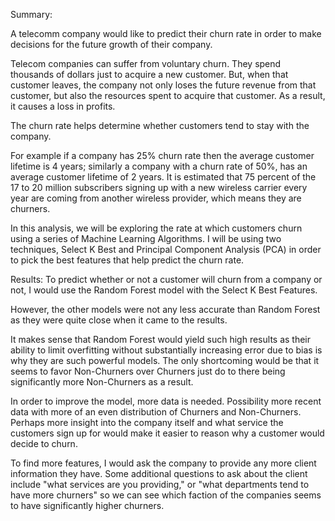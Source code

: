 Summary:

A telecomm company would like to predict their churn rate in order to make decisions for the future growth of their company.  

Telecom companies can suffer from voluntary churn. They spend thousands of dollars just to acquire a new customer.  But, when that customer leaves, the company not only loses the future revenue from that customer, but also the resources spent to acquire that customer.  As a result, it causes a loss in profits.

The churn rate helps determine whether customers tend to stay with the company.  

For example if a company has 25% churn rate then the average customer lifetime is 4 years; similarly a company with a churn rate of 50%, has an average customer lifetime of 2 years. It is estimated that 75 percent of the 17 to 20 million subscribers signing up with a new wireless carrier every year are coming from another wireless provider, which means they are churners. 

In this analysis, we will be exploring the rate at which customers churn using a series of Machine Learning Algorithms.  I will be using two techniques, Select K Best and Principal Component Analysis (PCA) in order to pick the best features that help predict the churn rate.  

Results:
To predict whether or not a customer will churn from a company or not, I would use the Random Forest model with the Select K Best Features.  

However, the other models were not any less accurate than Random Forest as they were quite close when it came to the results.  

It makes sense that Random Forest would yield such high results as their ability to limit overfitting without substantially increasing error due to bias is why they are such powerful models.  The only shortcoming would be that it seems to favor Non-Churners over Churners just do to there being significantly more Non-Churners as a result.  

In order to improve the model, more data is needed.  Possibility more recent data with more of an even distribution of Churners and Non-Churners.  Perhaps more insight into the company itself and what service the customers sign up for would make it easier to reason why a customer would decide to churn.

To find more features, I would ask the company to provide any more client information they have. Some additional questions to ask about the client include "what services are you providing," or "what departments tend to have more churners" so we can see which faction of the companies seems to have significantly higher churners.
